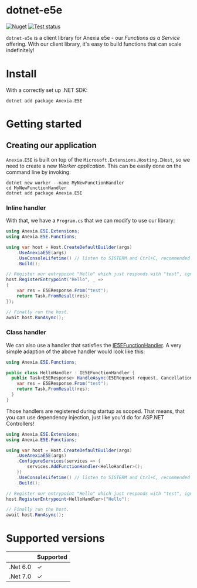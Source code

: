 dotnet-e5e
===============
[![Nuget](https://img.shields.io/nuget/v/Anexia.E5E)](https://www.nuget.org/packages/Anexia.E5E)
[![Test status](https://github.com/anexia/dotnet-e5e/actions/workflows/test.yml/badge.svg?branch=main)](https://github.com/anexia/dotnet-e5e/actions/workflows/test.yml)

`dotnet-e5e` is a client library for Anexia e5e - our *Functions as a Service* offering.
With our client library, it's easy to build functions that can scale indefinitely!

# Install

With a correctly set up .NET SDK:

```shell
dotnet add package Anexia.E5E
```

# Getting started

## Creating our application

`Anexia.E5E` is built on top of the `Microsoft.Extensions.Hosting.IHost`, so we need to create
a new *Worker application*. This can be easily done on the command line by invoking:

```shell
dotnet new worker --name MyNewFunctionHandler
cd MyNewFunctionHandler
dotnet add package Anexia.E5E
```

### Inline handler
With that, we have a `Program.cs` that we can modify to use our library:

```cs
using Anexia.E5E.Extensions;
using Anexia.E5E.Functions;

using var host = Host.CreateDefaultBuilder(args)
	.UseAnexiaE5E(args)
	.UseConsoleLifetime() // listen to SIGTERM and Ctrl+C, recommended by us
	.Build();

// Register our entrypoint "Hello" which just responds with "test", ignoring the request.
host.RegisterEntrypoint("Hello", _ =>
{
	var res = E5EResponse.From("test");
	return Task.FromResult(res);
});

// Finally run the host.
await host.RunAsync();
```

### Class handler

We can also use a handler that satisfies the [IE5EFunctionHandler](src/Anexia.E5E/Functions/IE5EFunctionHandler.cs).
A very simple adaption of the above handler would look like this:

```cs
using Anexia.E5E.Functions;

public class HelloHandler : IE5EFunctionHandler {
  public Task<E5EResponse> HandleAsync(E5ERequest request, CancellationToken token = default) {
    var res = E5EResponse.From("test");
  	return Task.FromResult(res);
  }
}
```

Those handlers are registered during startup as scoped. That means, that you can use dependency injection,
just like you'd do for ASP.NET Controllers!

```csharp
using Anexia.E5E.Extensions;
using Anexia.E5E.Functions;

using var host = Host.CreateDefaultBuilder(args)
	.UseAnexiaE5E(args)
    .ConfigureServices(services => {
        services.AddFunctionHandler<HelloHandler>();
    })
	.UseConsoleLifetime() // listen to SIGTERM and Ctrl+C, recommended by us
	.Build();

// Register our entrypoint "Hello" which just responds with "test", ignoring the request.
host.RegisterEntrypoint<HelloHandler>("Hello");

// Finally run the host.
await host.RunAsync();
```

# Supported versions

|          | Supported |
|----------|-----------|
| .Net 6.0 | ✓         |
| .Net 7.0 | ✓         |
